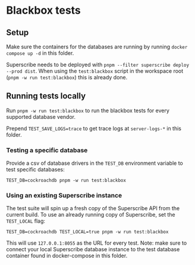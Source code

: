 # Blackbox tests

## Setup

Make sure the containers for the databases are running by running `docker compose up -d` in this folder.

Superscribe needs to be deployed with `pnpm --filter superscribe deploy --prod dist`. When using the `test:blackbox` script in the workspace root (`pnpm -w run test:blackbox`) this is already done.

## Running tests locally

Run `pnpm -w run test:blackbox` to run the blackbox tests for every supported database vendor.

Prepend `TEST_SAVE_LOGS=trace` to get trace logs at `server-logs-*` in this folder.

### Testing a specific database

Provide a csv of database drivers in the `TEST_DB` environment variable to test specific databases:

```
TEST_DB=cockroachdb pnpm -w run test:blackbox
```

### Using an existing Superscribe instance

The test suite will spin up a fresh copy of the Superscribe API from the current build. To use an already running copy of
Superscribe, set the `TEST_LOCAL` flag:

```
TEST_DB=cockroachdb TEST_LOCAL=true pnpm -w run test:blackbox
```

This will use `127.0.0.1:8055` as the URL for every test. Note: make sure to connect your local Superscribe database
instance to the test database container found in docker-compose in this folder.
